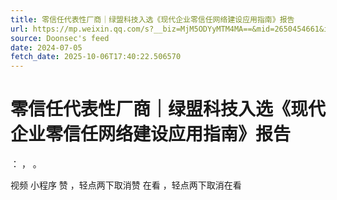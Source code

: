 ```yaml
---
title: 零信任代表性厂商｜绿盟科技入选《现代企业零信任网络建设应用指南》报告
url: https://mp.weixin.qq.com/s?__biz=MjM5ODYyMTM4MA==&mid=2650454661&idx=1&sn=5a6bc4e23a02135d0c982e55225036c4
source: Doonsec's feed
date: 2024-07-05
fetch_date: 2025-10-06T17:40:22.506570
---
```


# 零信任代表性厂商｜绿盟科技入选《现代企业零信任网络建设应用指南》报告

：
，
。

视频
小程序
赞
，轻点两下取消赞
在看
，轻点两下取消在看